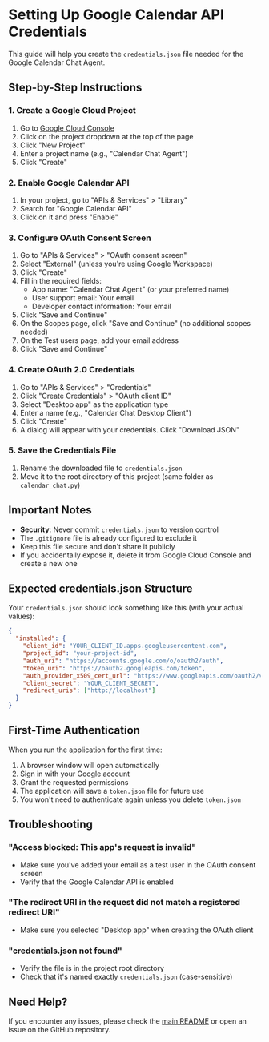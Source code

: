 # Setting Up Google Calendar API Credentials

This guide will help you create the `credentials.json` file needed for the Google Calendar Chat Agent.

## Step-by-Step Instructions

### 1. Create a Google Cloud Project

1. Go to [Google Cloud Console](https://console.cloud.google.com/)
2. Click on the project dropdown at the top of the page
3. Click "New Project"
4. Enter a project name (e.g., "Calendar Chat Agent")
5. Click "Create"

### 2. Enable Google Calendar API

1. In your project, go to "APIs & Services" > "Library"
2. Search for "Google Calendar API"
3. Click on it and press "Enable"

### 3. Configure OAuth Consent Screen

1. Go to "APIs & Services" > "OAuth consent screen"
2. Select "External" (unless you're using Google Workspace)
3. Click "Create"
4. Fill in the required fields:
   - App name: "Calendar Chat Agent" (or your preferred name)
   - User support email: Your email
   - Developer contact information: Your email
5. Click "Save and Continue"
6. On the Scopes page, click "Save and Continue" (no additional scopes needed)
7. On the Test users page, add your email address
8. Click "Save and Continue"

### 4. Create OAuth 2.0 Credentials

1. Go to "APIs & Services" > "Credentials"
2. Click "Create Credentials" > "OAuth client ID"
3. Select "Desktop app" as the application type
4. Enter a name (e.g., "Calendar Chat Desktop Client")
5. Click "Create"
6. A dialog will appear with your credentials. Click "Download JSON"

### 5. Save the Credentials File

1. Rename the downloaded file to `credentials.json`
2. Move it to the root directory of this project (same folder as `calendar_chat.py`)

## Important Notes

- **Security**: Never commit `credentials.json` to version control
- The `.gitignore` file is already configured to exclude it
- Keep this file secure and don't share it publicly
- If you accidentally expose it, delete it from Google Cloud Console and create a new one

## Expected credentials.json Structure

Your `credentials.json` should look something like this (with your actual values):

```json
{
  "installed": {
    "client_id": "YOUR_CLIENT_ID.apps.googleusercontent.com",
    "project_id": "your-project-id",
    "auth_uri": "https://accounts.google.com/o/oauth2/auth",
    "token_uri": "https://oauth2.googleapis.com/token",
    "auth_provider_x509_cert_url": "https://www.googleapis.com/oauth2/v1/certs",
    "client_secret": "YOUR_CLIENT_SECRET",
    "redirect_uris": ["http://localhost"]
  }
}
```

## First-Time Authentication

When you run the application for the first time:

1. A browser window will open automatically
2. Sign in with your Google account
3. Grant the requested permissions
4. The application will save a `token.json` file for future use
5. You won't need to authenticate again unless you delete `token.json`

## Troubleshooting

### "Access blocked: This app's request is invalid"
- Make sure you've added your email as a test user in the OAuth consent screen
- Verify that the Google Calendar API is enabled

### "The redirect URI in the request did not match a registered redirect URI"
- Make sure you selected "Desktop app" when creating the OAuth client

### "credentials.json not found"
- Verify the file is in the project root directory
- Check that it's named exactly `credentials.json` (case-sensitive)

## Need Help?

If you encounter any issues, please check the [main README](README.md) or open an issue on the GitHub repository.
